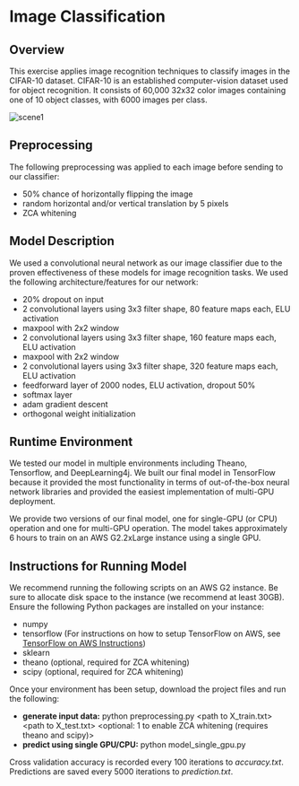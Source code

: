 # Image Classification

## Overview
This exercise applies image recognition techniques to classify images in the CIFAR-10 dataset.
CIFAR-10  is an established computer-vision dataset used for object recognition. It consists of 60,000 32x32 color
images containing one of 10 object classes, with 6000 images per class.

![scene1](https://github.com/eds-uga/eatingnails-project3/blob/master/extras/cifar-10.png)

## Preprocessing
The following preprocessing was applied to each image before sending to our classifier:
- 50% chance of horizontally flipping the image
- random horizontal and/or vertical translation by 5 pixels
- ZCA whitening

## Model Description
We used a convolutional neural network as our image classifier due to the proven effectiveness of these models
for image recognition tasks. We used the following architecture/features for our network: 
- 20% dropout on input
- 2 convolutional layers using 3x3 filter shape, 80 feature maps each, ELU activation
- maxpool with 2x2 window
- 2 convolutional layers using 3x3 filter shape, 160 feature maps each, ELU activation
- maxpool with 2x2 window
- 2 convolutional layers using 3x3 filter shape, 320 feature maps each, ELU activation
- feedforward layer of 2000 nodes, ELU activation, dropout 50%
- softmax layer
- adam gradient descent
- orthogonal weight initialization

## Runtime Environment
We tested our model in multiple environments including Theano, Tensorflow, and DeepLearning4j.
We built our final model in TensorFlow because it provided the most functionality in terms of out-of-the-box
neural network libraries and provided the easiest implementation of multi-GPU deployment.

We provide two versions of our final model, one for single-GPU (or CPU) operation and one for multi-GPU operation.
The model takes approximately 6 hours to train on an AWS G2.2xLarge instance using a single GPU.

## Instructions for Running Model
We recommend running the following scripts on an AWS G2 instance. Be sure to allocate disk space to the instance
(we recommend at least 30GB). Ensure the following Python packages are installed on your instance:
- numpy
- tensorflow (For instructions on how to setup TensorFlow on AWS, see 
[TensorFlow on AWS Instructions](https://github.com/eds-uga/eatingnails-project3/blob/master/tensorflow_on_aws.md))
- sklearn
- theano (optional, required for ZCA whitening)
- scipy (optional, required for ZCA whitening)

Once your environment has been setup, download the project files and run the following:
- **generate input data:** python preprocessing.py \<path to X_train.txt\> \<path to X_test.txt\> \<optional: 1 to enable ZCA whitening (requires theano and scipy)\>
- **predict using single GPU/CPU:** python model_single_gpu.py

Cross validation accuracy is recorded every 100 iterations to *accuracy.txt*. 
Predictions are saved every 5000 iterations to *prediction.txt*.